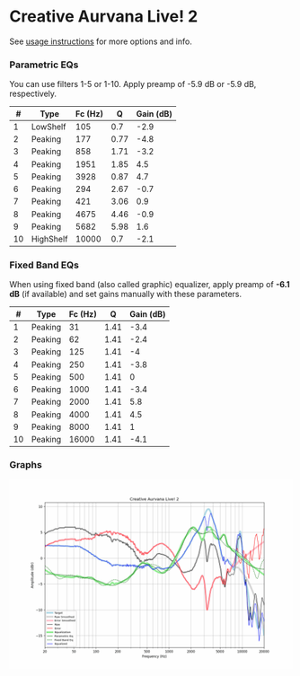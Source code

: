 # Creative Aurvana Live! 2
See [usage instructions](https://github.com/jaakkopasanen/AutoEq#usage) for more options and info.

### Parametric EQs
You can use filters 1-5 or 1-10. Apply preamp of -5.9 dB or -5.9 dB, respectively.

|   # | Type      |   Fc (Hz) |    Q |   Gain (dB) |
|-----|-----------|-----------|------|-------------|
|   1 | LowShelf  |       105 | 0.7  |        -2.9 |
|   2 | Peaking   |       177 | 0.77 |        -4.8 |
|   3 | Peaking   |       858 | 1.71 |        -3.2 |
|   4 | Peaking   |      1951 | 1.85 |         4.5 |
|   5 | Peaking   |      3928 | 0.87 |         4.7 |
|   6 | Peaking   |       294 | 2.67 |        -0.7 |
|   7 | Peaking   |       421 | 3.06 |         0.9 |
|   8 | Peaking   |      4675 | 4.46 |        -0.9 |
|   9 | Peaking   |      5682 | 5.98 |         1.6 |
|  10 | HighShelf |     10000 | 0.7  |        -2.1 |

### Fixed Band EQs
When using fixed band (also called graphic) equalizer, apply preamp of **-6.1 dB** (if available) and set gains manually with these parameters.

|   # | Type    |   Fc (Hz) |    Q |   Gain (dB) |
|-----|---------|-----------|------|-------------|
|   1 | Peaking |        31 | 1.41 |        -3.4 |
|   2 | Peaking |        62 | 1.41 |        -2.4 |
|   3 | Peaking |       125 | 1.41 |        -4   |
|   4 | Peaking |       250 | 1.41 |        -3.8 |
|   5 | Peaking |       500 | 1.41 |         0   |
|   6 | Peaking |      1000 | 1.41 |        -3.4 |
|   7 | Peaking |      2000 | 1.41 |         5.8 |
|   8 | Peaking |      4000 | 1.41 |         4.5 |
|   9 | Peaking |      8000 | 1.41 |         1   |
|  10 | Peaking |     16000 | 1.41 |        -4.1 |

### Graphs
![](./Creative%20Aurvana%20Live!%202.png)
